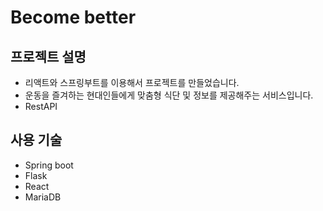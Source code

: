 # Become better

## 프로젝트 설명
- 리액트와 스프링부트를 이용해서 프로젝트를 만들었습니다.
- 운동을 즐겨하는 현대인들에게 맞춤형 식단 및 정보를 제공해주는 서비스입니다.
- RestAPI

## 사용 기술
- Spring boot
- Flask
- React
- MariaDB

